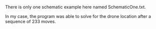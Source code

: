 There is only one schematic example here named SchematicOne.txt.

In my case, the program was able to solve for the drone location after a sequence of 233 moves.
